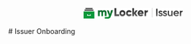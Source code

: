 <p align="center"><a href="https://gotipath.com" target="_blank"><img src="./logos/issuer.png" width="200"></a></p>
# Issuer Onboarding
